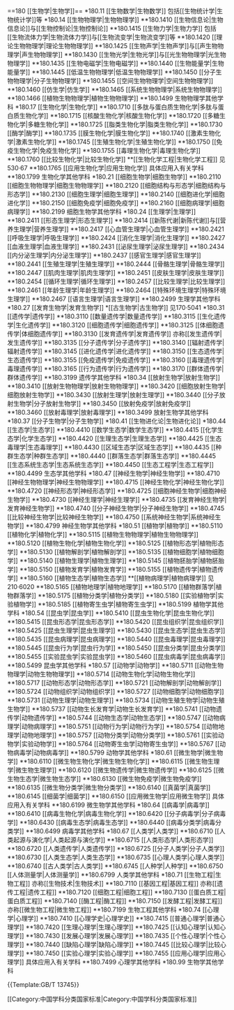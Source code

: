 ==180 [[生物学|生物学]]==
*180.11 [[生物数学|生物数学]] 包括[[生物统计学|生物统计学]]等
*180.14 [[生物物理学|生物物理学]]
**180.1410 [[生物信息论|生物信息论]]与[[生物控制论|生物控制论]]
**180.1415 [[生物力学|生物力学]] 包括[[生物流体力学|生物流体力学]]与[[生物流变学|生物流变学]]等
**180.1420 [[理论生物物理学|理论生物物理学]]
**180.1425 [[生物声学|生物声学]]与[[声生物物理学|声生物物理学]]
**180.1430 [[生物光学|生物光学]]与[[光生物物理学|光生物物理学]]
**180.1435 [[生物电磁学|生物电磁学]]
**180.1440 [[生物能量学|生物能量学]]
**180.1445 [[低温生物物理学|低温生物物理学]]
**180.1450 [[分子生物物理学|分子生物物理学]]
**180.1455 [[空间生物物理学|空间生物物理学]]
**180.1460 [[仿生学|仿生学]]
**180.1465 [[系统生物物理学|系统生物物理学]]
**180.1466 [[植物生物物理学|植物生物物理学]]
**180.1499 生物物理学其他学科
*180.17 [[生物化学|生物化学]]
**180.1710 [[多肽与蛋白质生物化学|多肽与蛋白质生物化学]]
**180.1715 [[核酸生物化学|核酸生物化学]]
**180.1720 [[多糖生物化学|多糖生物化学]]
**180.1725 [[脂类生物化学|脂类生物化学]]
**180.1730 [[酶学|酶学]]
**180.1735 [[膜生物化学|膜生物化学]]
**180.1740 [[激素生物化学|激素生物化学]]
**180.1745 [[生殖生物化学|生殖生物化学]]
**180.1750 [[免疫生物化学|免疫生物化学]]
**180.1755 [[毒理生物化学|毒理生物化学]]
**180.1760 [[比较生物化学|比较生物化学]]
**[[生物化学工程|生物化学工程]] 见530·67
**180.1765 [[应用生物化学|应用生物化学]] 具体应用入有关学科
**180.1799 生物化学其他学科
*180.21 [[细胞生物学|细胞生物学]]
**180.2110 [[细胞生物物理学|细胞生物物理学]]
**180.2120 [[细胞结构与形态学|细胞结构与形态学]]
**180.2130 [[细胞生理学|细胞生理学]]
**180.2140 [[细胞进化学|细胞进化学]]
**180.2150 [[细胞免疫学|细胞免疫学]]
**180.2160 [[细胞病理学|细胞病理学]]
**180.2199 细胞生物学其他学科
*180.24 [[生理学|生理学]]
**180.2411 [[形态生理学|形态生理学]]
**180.2414 [[新陈代谢|新陈代谢]]与[[营养生理学|营养生理学]]
**180.2417 [[心血管生理学|心血管生理学]]
**180.2421 [[呼吸生理学|呼吸生理学]]
**180.2424 [[消化生理学|消化生理学]]
**180.2427 [[血液生理学|血液生理学]]
**180.2431 [[泌尿生理学|泌尿生理学]]
**180.2434 [[内分泌生理学|内分泌生理学]]
**180.2437 [[感官生理学|感官生理学]]
**180.2441 [[生殖生理学|生殖生理学]]
**180.2444 [[骨骼生理学|骨骼生理学]]
**180.2447 [[肌肉生理学|肌肉生理学]]
**180.2451 [[皮肤生理学|皮肤生理学]]
**180.2454 [[循环生理学|循环生理学]]
**180.2457 [[比较生理学|比较生理学]]
**180.2461 [[年龄生理学|年龄生理学]]
**180.2464 [[特殊环境生理学|特殊环境生理学]]
**180.2467 [[语言生理学|语言生理学]]
**180.2499 生理学其他学科
*180.27 [[发育生物学|发育生物学]]
*[[古生物学|古生物学]] 见170·5041
*180.31 [[遗传学|遗传学]]
**180.3110 [[数量遗传学|数量遗传学]]
**180.3115 [[生化遗传学|生化遗传学]]
**180.3120 [[细胞遗传学|细胞遗传学]]
**180.3125 [[体细胞遗传学|体细胞遗传学]]
**180.3130 [[发育遗传学|发育遗传学]] 亦称[[发生遗传学|发生遗传学]]
**180.3135 [[分子遗传学|分子遗传学]]
**180.3140 [[辐射遗传学|辐射遗传学]]
**180.3145 [[进化遗传学|进化遗传学]]
**180.3150 [[生态遗传学|生态遗传学]]
**180.3155 [[免疫遗传学|免疫遗传学]]
**180.3160 [[毒理遗传学|毒理遗传学]]
**180.3165 [[行为遗传学|行为遗传学]]
**180.3170 [[群体遗传学|群体遗传学]]
**180.3199 遗传学其他学科
*180.34 [[放射生物学|放射生物学]]
**180.3410 [[放射生物物理学|放射生物物理学]]
**180.3420 [[细胞放射生物学|细胞放射生物学]]
**180.3430 [[放射生理学|放射生理学]]
**180.3440 [[分子放射生物学|分子放射生物学]]
**180.3450 [[放射免疫学|放射免疫学]]
**180.3460 [[放射毒理学|放射毒理学]]
**180.3499 放射生物学其他学科
*180.37 [[分子生物学|分子生物学]]
*180.41 [[生物进化论|生物进化论]]
*180.44 [[生态学|生态学]]
**180.4410 [[数学生态学|数学生态学]]
**180.4415 [[化学生态学|化学生态学]]
**180.4420 [[生理生态学|生理生态学]]
**180.4425 [[生态毒理学|生态毒理学]]
**180.4430 [[区域生态学|区域生态学]]
**180.4435 [[种群生态学|种群生态学]]
**180.4440 [[群落生态学|群落生态学]]
**180.4445 [[生态系统生态学|生态系统生态学]]
**180.4450 [[生态工程学|生态工程学]]
**180.4499 生态学其他学科
*180.47 [[神经生物学|神经生物学]]
**180.4710 [[神经生物物理学|神经生物物理学]]
**180.4715 [[神经生物化学|神经生物化学]]
**180.4720 [[神经形态学|神经形态学]]
**180.4725 [[细胞神经生物学|细胞神经生物学]]
**180.4730 [[神经生理学|神经生理学]]
**180.4735 [[发育神经生物学|发育神经生物学]]
**180.4740 [[分子神经生物学|分子神经生物学]]
**180.4745 [[比较神经生物学|比较神经生物学]]
**180.4750 [[系统神经生物学|系统神经生物学]]
**180.4799 神经生物学其他学科
*180.51 [[植物学|植物学]]
**180.5110 [[植物化学|植物化学]]
**180.5115 [[植物生物物理学|植物生物物理学]]
**180.5120 [[植物生物化学|植物生物化学]]
**180.5125 [[植物形态学|植物形态学]]
**180.5130 [[植物解剖学|植物解剖学]]
**180.5135 [[植物细胞学|植物细胞学]]
**180.5140 [[植物生理学|植物生理学]]
**180.5145 [[植物胚胎学|植物胚胎学]]
**180.5150 [[植物发育学|植物发育学]]
**180.5155 [[植物遗传学|植物遗传学]]
**180.5160 [[植物生态学|植物生态学]]
**[[植物病理学|植物病理学]] 见210·6020
**180.5165 [[植物地理学|植物地理学]]
**180.5170 [[植物群落学|植物群落学]]
**180.5175 [[植物分类学|植物分类学]]
**180.5180 [[实验植物学|实验植物学]]
**180.5185 [[植物寄生虫学|植物寄生虫学]]
**180.5199 植物学其他学科
*180.54 [[昆虫学|昆虫学]]
**180.5410 [[昆虫生物化学|昆虫生物化学]]
**180.5415 [[昆虫形态学|昆虫形态学]]
**180.5420 [[昆虫组织学|昆虫组织学]]
**180.5425 [[昆虫生理学|昆虫生理学]]
**180.5430 [[昆虫生态学|昆虫生态学]]
**180.5435 [[昆虫病理学|昆虫病理学]]
**180.5440 [[昆虫毒理学|昆虫毒理学]]
**180.5445 [[昆虫行为学|昆虫行为学]]
**180.5450 [[昆虫分类学|昆虫分类学]]
**180.5455 [[实验昆虫学|实验昆虫学]]
**180.5460 [[昆虫病毒学|昆虫病毒学]]
**180.5499 昆虫学其他学科
*180.57 [[动物学|动物学]]
**180.5711 [[动物生物物理学|动物生物物理学]]
**180.5714 [[动物生物化学|动物生物化学]]
**180.5717 [[动物形态学|动物形态学]]
**180.5721 [[动物解剖学|动物解剖学]]
**180.5724 [[动物组织学|动物组织学]]
**180.5727 [[动物细胞学|动物细胞学]]
**180.5731 [[动物生理学|动物生理学]]
**180.5734 [[动物生殖生物学|动物生殖生物学]]
**180.5737 [[动物生长发育学|动物生长发育学]]
**180.5741 [[动物遗传学|动物遗传学]]
**180.5744 [[动物生态学|动物生态学]]
**180.5747 [[动物病理学|动物病理学]]
**180.5751 [[动物行为学|动物行为学]]
**180.5754 [[动物地理学|动物地理学]]
**180.5757 [[动物分类学|动物分类学]]
**180.5761 [[实验动物学|实验动物学]]
**180.5764 [[动物寄生虫学|动物寄生虫学]]
**180.5767 [[动物病毒学|动物病毒学]]
**180.5799 动物学其他学科
*180.61 [[微生物学|微生物学]]
**180.6110 [[微生物生物化学|微生物生物化学]]
**180.6115 [[微生物生理学|微生物生理学]]
**180.6120 [[微生物遗传学|微生物遗传学]]
**180.6125 [[微生物生态学|微生物生态学]]
**180.6130 [[微生物免疫学|微生物免疫学]]
**180.6135 [[微生物分类学|微生物分类学]]
**180.6140 [[真菌学|真菌学]]
**180.6145 [[细菌学|细菌学]]
**180.6150 [[应用微生物学|应用微生物学]] 具体应用入有关学科
**180.6199 微生物学其他学科
*180.64 [[病毒学|病毒学]]
**180.6410 [[病毒生物化学|病毒生物化学]]
**180.6420 [[分子病毒学|分子病毒学]]
**180.6430 [[病毒生态学|病毒生态学]]
**180.6440 [[病毒分类学|病毒分类学]]
**180.6499 病毒学其他学科
*180.67 [[人类学|人类学]]
**180.6710 [[人类起源与演化学|人类起源与演化学]]
**180.6715 [[人类形态学|人类形态学]]
**180.6720 [[人类遗传学|人类遗传学]]
**180.6725 [[分子人类学|分子人类学]]
**180.6730 [[人类生态学|人类生态学]]
**180.6735 [[心理人类学|心理人类学]]
**180.6740 [[古人类学|古人类学]]
**180.6745 [[人种学|人种学]]
**180.6750 [[人体测量学|人体测量学]]
**180.6799 人类学其他学科
*180.71 [[生物工程|生物工程]] 亦称[[生物技术|生物技术]]
**180.7110 [[基因工程|基因工程]] 亦称[[遗传工程|遗传工程]]
**180.7120 [[细胞工程|细胞工程]]
**180.7130 [[蛋白质工程|蛋白质工程]]
**180.7140 [[酶工程|酶工程]]
**180.7150 [[发酵工程|发酵工程]] 亦称[[微生物工程|微生物工程]]
**180.7199 生物工程其他学科
*180.74 [[心理学|心理学]]
**180.7410 [[心理学史|心理学史]]
**180.7415 [[普通心理学|普通心理学]]
**180.7420 [[生理心理学|生理心理学]]
**180.7425 [[认知心理学|认知心理学]]
**180.7430 [[发展心理学|发展心理学]]
**180.7435 [[个性心理学|个性心理学]]
**180.7440 [[缺陷心理学|缺陷心理学]]
**180.7445 [[比较心理学|比较心理学]]
**180.7450 [[实验心理学|实验心理学]]
**180.7455 [[应用心理学|应用心理学]] 具体应用入有关学科
**180.7499 心理学其他学科
*180.99 生物学其他学科

{{Template:GB/T 13745}}

[[Category:中国学科分类国家标准|Category:中国学科分类国家标准]]